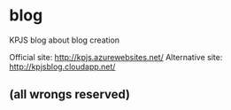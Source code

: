 # blog
KPJS blog about blog creation

Official site: http://kpjs.azurewebsites.net/
Alternative site: http://kpjsblog.cloudapp.net/

(all wrongs reserved)
----------


